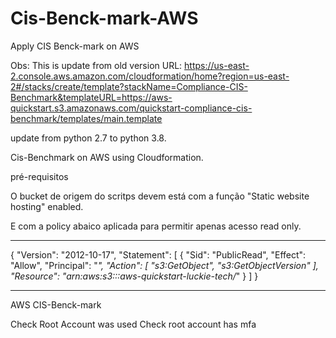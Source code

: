# Cis-Benck-mark-AWS
Apply CIS Benck-mark on AWS

Obs: 
This is update from old version 
 URL: https://us-east-2.console.aws.amazon.com/cloudformation/home?region=us-east-2#/stacks/create/template?stackName=Compliance-CIS-Benchmark&templateURL=https://aws-quickstart.s3.amazonaws.com/quickstart-compliance-cis-benchmark/templates/main.template
 
update from python 2.7 to python 3.8.


Cis-Benchmark on AWS using Cloudformation.



pré-requisitos 

O bucket de origem do scritps devem está com a função "Static website hosting" enabled.

E com a policy abaico aplicada para permitir apenas acesso read only.

----------------------------------------------------------------------------

{
    "Version": "2012-10-17",
    "Statement": [
        {
            "Sid": "PublicRead",
            "Effect": "Allow",
            "Principal": "*",
            "Action": [
                "s3:GetObject",
                "s3:GetObjectVersion"
            ],
            "Resource": "arn:aws:s3:::aws-quickstart-luckie-tech/*"
        }
    ]
}

--------------------------------------------------------------------------


AWS CIS-Benck-mark

Check Root Account was used
Check root account has mfa
